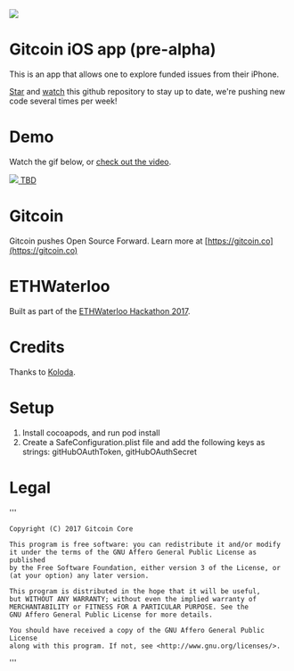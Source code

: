<img src='https://d3vv6lp55qjaqc.cloudfront.net/items/263e3q1M2Y2r3L1X3c2y/helmet.png'/>

# Gitcoin iOS app (pre-alpha)

This is an app that allows one to explore funded issues from their iPhone.

[Star](https://github.com/gitcoinco/ios/stargazers) and [watch](https://github.com/gitcoinco/ios/watchers) this github repository to stay up to date, we're pushing new code several times per week!

# Demo

Watch the gif below, or <a href="https://TBD">check out the video</a>.

<a href="https://TBD">
<img src='img/demo.gif'/>
TBD
</a>

# Gitcoin

Gitcoin pushes Open Source Forward. Learn more at [https://gitcoin.co](https://gitcoin.co)

# ETHWaterloo

Built as part of the [ETHWaterloo Hackathon 2017](https://ethwaterloo.com).


# Credits

Thanks to  [Koloda](https://github.com/Yalantis/Koloda).


# Setup
1. Install cocoapods, and run pod install
2. Create a SafeConfiguration.plist file and add the following keys as strings: gitHubOAuthToken, gitHubOAuthSecret


# Legal

'''

    Copyright (C) 2017 Gitcoin Core 

    This program is free software: you can redistribute it and/or modify
    it under the terms of the GNU Affero General Public License as published
    by the Free Software Foundation, either version 3 of the License, or
    (at your option) any later version.

    This program is distributed in the hope that it will be useful,
    but WITHOUT ANY WARRANTY; without even the implied warranty of
    MERCHANTABILITY or FITNESS FOR A PARTICULAR PURPOSE. See the
    GNU Affero General Public License for more details.

    You should have received a copy of the GNU Affero General Public License
    along with this program. If not, see <http://www.gnu.org/licenses/>.


'''



<!-- Google Analytics -->
<img src='https://ga-beacon.appspot.com/UA-102304388-1/gitcoinco/ios' style='width:1px; height:1px;' >




